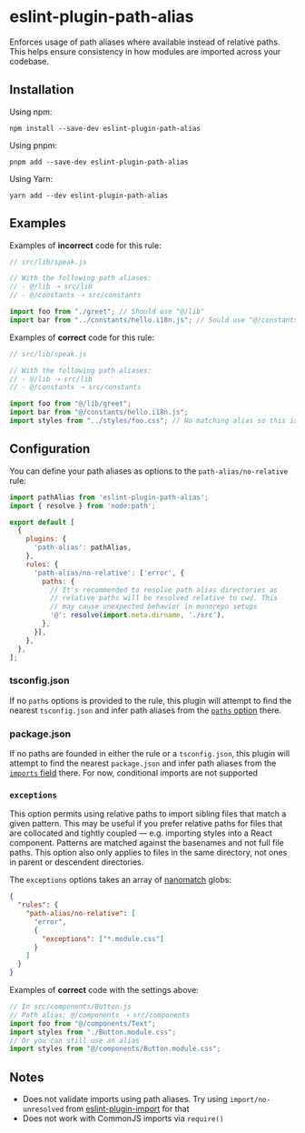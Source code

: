 # eslint-plugin-path-alias

Enforces usage of path aliases where available instead of relative paths. This helps ensure consistency in how modules are imported across your codebase.

## Installation

Using npm:

```
npm install --save-dev eslint-plugin-path-alias
```

Using pnpm:

```
pnpm add --save-dev eslint-plugin-path-alias
```

Using Yarn:

```
yarn add --dev eslint-plugin-path-alias
```

## Examples

Examples of **incorrect** code for this rule:

```js
// src/lib/speak.js

// With the following path aliases:
// - @/lib ➝ src/lib
// - @/constants ➝ src/constants

import foo from "./greet"; // Should use "@/lib"
import bar from "../constants/hello.i18n.js"; // Sould use "@/constants"
```

Examples of **correct** code for this rule:

```js
// src/lib/speak.js

// With the following path aliases:
// - @/lib ➝ src/lib
// - @/constants ➝ src/constants

import foo from "@/lib/greet";
import bar from "@/constants/hello.i18n.js";
import styles from "../styles/foo.css"; // No matching alias so this is okay
```

## Configuration

You can define your path aliases as options to the `path-alias/no-relative` rule:

```js
import pathAlias from 'eslint-plugin-path-alias';
import { resolve } from 'node:path';

export default [
  {
    plugins: {
      'path-alias': pathAlias,
    },
    rules: {
      'path-alias/no-relative': ['error', {
        paths: {
          // It's recommended to resolve path alias directories as
          // relative paths will be resolved relative to cwd. This
          // may cause unexpected behavior in monorepo setups
          '@': resolve(import.meta.dirname, './src'),
        },
      }],
    },
  },
];

```

### tsconfig.json

If no `paths` options is provided to the rule, this plugin will attempt to find the nearest `tsconfig.json` and infer path aliases from the [`paths` option](https://www.typescriptlang.org/tsconfig/#paths) there.

### package.json

If no paths are founded in either the rule or a `tsconfig.json`, this plugin will attempt to find the nearest `package.json` and infer path aliases from the [`imports` field](https://nodejs.org/api/packages.html#imports) there. For now, conditional imports are not supported

### `exceptions`

This option permits using relative paths to import sibling files that match a given pattern. This may be useful if you prefer relative paths for files that are collocated and tightly coupled — e.g. importing styles into a React component. Patterns are matched against the basenames and not full file paths. This option also only applies to files in the same directory, not ones in parent or descendent directories.

The `exceptions` options takes an array of [nanomatch](https://github.com/micromatch/nanomatch) globs:

```json
{
  "rules": {
    "path-alias/no-relative": [
      "error",
      {
        "exceptions": ["*.module.css"]
      }
    ]
  }
}
```

Examples of **correct** code with the settings above:

```js
// In src/components/Button.js
// Path alias: @/components ➝ src/components
import foo from "@/components/Text";
import styles from "./Button.module.css";
// Or you can still use an alias
import styles from "@/components/Button.module.css";
```

## Notes
- Does not validate imports using path aliases. Try using `import/no-unresolved` from [eslint-plugin-import](https://github.com/import-js/eslint-plugin-import) for that
- Does not work with CommonJS imports via `require()`
